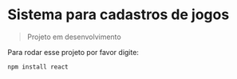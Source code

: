 <h1>Sistema para cadastros de jogos</h1>

> Projeto em desenvolvimento

Para rodar esse projeto por favor digite:

```
npm install react
```
